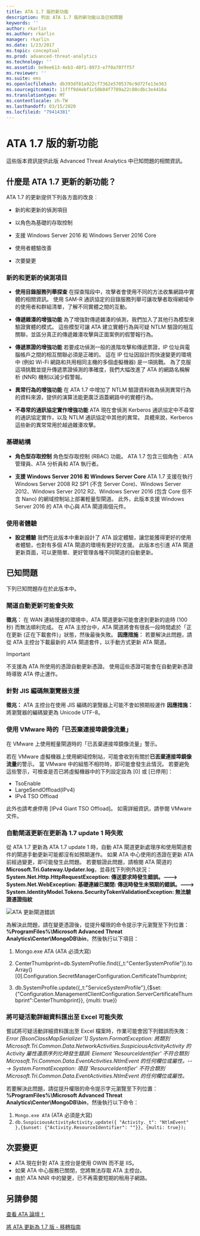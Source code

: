 ```yaml
---
title: ATA 1.7 版的新功能
description: 列出 ATA 1.7 版的新功能以及已知問題
keywords: ''
author: rkarlin
ms.author: rkarlin
manager: rkarlin
ms.date: 1/23/2017
ms.topic: conceptual
ms.prod: advanced-threat-analytics
ms.technology: ''
ms.assetid: be9ee613-4eb3-40f1-8973-e7f0a707ff57
ms.reviewer: ''
ms.suite: ems
ms.openlocfilehash: db393df81a922cf7362e5705376c9d72fe13e363
ms.sourcegitcommit: 11fff9d4ebf1c50b04f7789a22c80cdbc3e4416a
ms.translationtype: MT
ms.contentlocale: zh-TW
ms.lasthandoff: 03/15/2020
ms.locfileid: "79414381"
---
```

# <a name="whats-new-in-ata-version-17"></a>ATA 1.7 版的新功能
這些版本資訊提供此版 Advanced Threat Analytics 中已知問題的相關資訊。

## <a name="whats-new-in-the-ata-17-update"></a>什麼是 ATA 1.7 更新的新功能？
ATA 1.7 的更新提供下列各方面的改良︰

-   新的和更新的偵測項目

-   以角色為基礎的存取控制

-   支援 Windows Server 2016 和 Windows Server 2016 Core

-   使用者體驗改善

-   次要變更


### <a name="new--updated-detections"></a>新的和更新的偵測項目


- **使用目錄服務列舉探查** 在探查階段中，攻擊者會使用不同的方法收集網路中實體的相關資訊。 使用 SAM-R 通訊協定的目錄服務列舉可讓攻擊者取得網域中的使用者和群組清單，了解不同實體之間的互動。 

- **傳遞雜湊的增強功能** 為了增強對傳遞雜湊的偵測，我們加入了其他行為模型來驗證實體的模式。 這些模型可讓 ATA 建立實體行為與可疑 NTLM 驗證的相互關聯，並區分真正的傳遞雜湊攻擊與正面案例的假警報行為。

- **傳遞票證的增強功能** 若要成功偵測一般的進階攻擊和傳遞票證，IP 位址與電腦帳戶之間的相互關聯必須是正確的。 這在 IP 位址因設計而快速變更的環境中 (例如 Wi-Fi 網路和共用相同主機的多個虛擬機器) 是一項挑戰。 為了克服這項挑戰並提升傳遞票證偵測的準確度，我們大幅改進了 ATA 的網路名稱解析 (NNR) 機制以減少假警報。

- **異常行為的增強功能** 在 ATA 1.7 中增加了 NTLM 驗證資料做為偵測異常行為的資料來源，提供的演算法能更廣泛涵蓋網路中的實體行為。 

- **不尋常的通訊協定實作增強功能** ATA 現在會偵測 Kerberos 通訊協定中不尋常的通訊協定實作，以及 NTLM 通訊協定中其他的異常。 具體來說，Kerberos 這些新的異常常用於越過雜湊攻擊。


### <a name="infrastructure"></a>基礎結構

- **角色型存取控制** 角色型存取控制 (RBAC) 功能。 ATA 1.7 包含三個角色︰ATA 管理員、ATA 分析員和 ATA 執行者。

- **支援 Windows Server 2016 和 Windows Server Core** ATA 1.7 支援在執行 Windows Server 2008 R2 SP1 (不含 Server Core)、Windows Server 2012、Windows Server 2012 R2、Windows Server 2016 (包含 Core 但不含 Nano) 的網域控制站上部署輕量型閘道。 此外，此版本支援 Windows Server 2016 的 ATA 中心與 ATA 閘道兩個元件。

### <a name="user-experience"></a>使用者體驗
- **設定體驗** 我們在此版本中重新設計了 ATA 設定體驗，讓您能獲得更好的使用者體驗，也對有多個 ATA 閘道的環境有更好的支援。 此版本也引進 ATA 閘道更新頁面，可以更簡單、更好管理各種不同閘道的自動更新。

## <a name="known-issues"></a>已知問題
下列已知問題存在於此版本中。

### <a name="gateway-automatic-update-may-fail"></a>閘道自動更新可能會失敗
**徵兆︰** 在 WAN 連結慢速的環境中，ATA 閘道更新可能會達到更新的逾時 (100 秒) 而無法順利完成。
在 ATA 主控台中，ATA 閘道將會有很長一段時間處於「正在更新 (正在下載套件)」狀態，然後最後失敗。
**因應措施︰** 若要解決此問題，請從 ATA 主控台下載最新的 ATA 閘道套件，以手動方式更新 ATA 閘道。

> [!IMPORTANT]
>  不支援為 ATA 所使用的憑證自動更新憑證。 使用這些憑證可能會在自動更新憑證時導致 ATA 停止運作。 

### <a name="no-browser-support-for-jis-encoding"></a>針對 JIS 編碼無瀏覽器支援
**徵兆：** ATA 主控台在使用 JIS 編碼的瀏覽器上可能不會如預期般運作 **因應措施：** 將瀏覽器的編碼變更為 Unicode UTF-8。
 
### <a name="dropped-port-mirror-traffic-when-using-vmware"></a>使用 VMware 時的「已丟棄連接埠鏡像流量」

在 VMware 上使用輕量閘道時的「已丟棄連接埠鏡像流量」警示。

若在 VMware 虛擬機器上使用網域控制站，可能會收到有關於**已丟棄連接埠鏡像流量**的警示。 當 VMware 中的組態不相符時，即可能會發生此情況。 若要避免這些警示，可檢查是否已將虛擬機器中的下列設定設為 [0] 或 [已停用]：  

- TsoEnable
- LargeSendOffload(IPv4)
- IPv4 TSO Offload

此外也請考慮停用 [IPv4 Giant TSO Offload]。 如需詳細資訊，請參閱 VMware 文件。

### <a name="automatic-gateway-update-fail-when-updating-to-17-update-1"></a>自動閘道更新在更新為 1.7 update 1 時失敗

從 ATA 1.7 更新為 ATA 1.7 update 1 時，自動 ATA 閘道更新處理序和使用閘道套件的閘道手動更新可能都沒有如預期運作。
如果 ATA 中心使用的憑證在更新 ATA 前經過變更，即可能發生此問題。
若要驗證此問題，請檢閱 ATA 閘道的 **Microsoft.Tri.Gateway.Updater.log**，並尋找下列例外狀況：**System.Net.Http.HttpRequestException: 傳送要求時發生錯誤。---> System.Net.WebException: 基礎連線已關閉: 傳送時發生未預期的錯誤。---> System.IdentityModel.Tokens.SecurityTokenValidationException: 無法驗證憑證指紋**

![ATA 更新閘道錯誤](media/17update_gatewaybug.png)

為解決此問題，請在變更憑證後，從提升權限的命令提示字元瀏覽至下列位置： **%ProgramFiles%\Microsoft Advanced Threat Analytics\Center\MongoDB\bin**，然後執行以下項目：

1. Mongo.exe ATA (ATA 必須大寫) 

2. CenterThumbprint=db.SystemProfile.find({_t:"CenterSystemProfile"}).toArray()[0].Configuration.SecretManagerConfiguration.CertificateThumbprint;

3. db.SystemProfile.update({_t:"ServiceSystemProfile"},{$set:{"Configuration.ManagementClientConfiguration.ServerCertificateThumbprint":CenterThumbprint}}, {multi: true})

### <a name="export-suspicious-activity-details-to-excel-may-fail"></a>將可疑活動詳細資料匯出至 Excel 可能失敗
嘗試將可疑活動詳細資料匯出至 Excel 檔案時，作業可能會因下列錯誤而失敗：*Error [BsonClassMapSerializer`1] System.FormatException: 將類別 Microsoft.Tri.Common.Data.NetworkActivities.SuspiciousActivityActivity 的 Activity 屬性還原序列化時發生錯誤: Element 'ResourceIdentifier' 不符合類別 Microsoft.Tri.Common.Data.EventActivities.NtlmEvent 的任何欄位或屬性。---> System.FormatException: 項目 'ResourceIdentifier' 不符合類別 Microsoft.Tri.Common.Data.EventActivities.NtlmEvent 的任何欄位或屬性。*

若要解決此問題，請從提升權限的命令提示字元瀏覽至下列位置： **%ProgramFiles%\Microsoft Advanced Threat Analytics\Center\MongoDB\bin**，然後執行以下命令：
1.  `Mongo.exe ATA` (ATA 必須是大寫)
2.  `db.SuspiciousActivityActivity.update({ "Activity._t": "NtlmEvent" },{$unset: {"Activity.ResourceIdentifier": ""}}, {multi: true});`

## <a name="minor-changes"></a>次要變更

- ATA 現在針對 ATA 主控台是使用 OWIN 而不是 IIS。
- 如果 ATA 中心服務已關閉，您將無法存取 ATA 主控台。
- 由於 ATA NNR 中的變更，已不再需要短期的租用子網路。

## <a name="see-also"></a>另請參閱
[查看 ATA 論壇！](https://social.technet.microsoft.com/Forums/security/home?forum=mata)

[將 ATA 更新為 1.7 版 - 移轉指南](ata-update-1.7-migration-guide.md)

